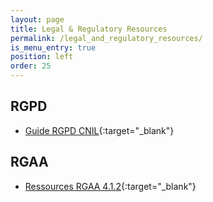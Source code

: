 ```yaml
---
layout: page
title: Legal & Regulatory Resources
permalink: /legal_and_regulatory_resources/
is_menu_entry: true
position: left
order: 25
---
```


## RGPD
- [Guide RGPD CNIL](https://github.com/LINCnil/Guide-RGPD-du-developpeur){:target="_blank"}

## RGAA
- [Ressources RGAA 4.1.2](https://accessibilite.numerique.gouv.fr/){:target="_blank"}
